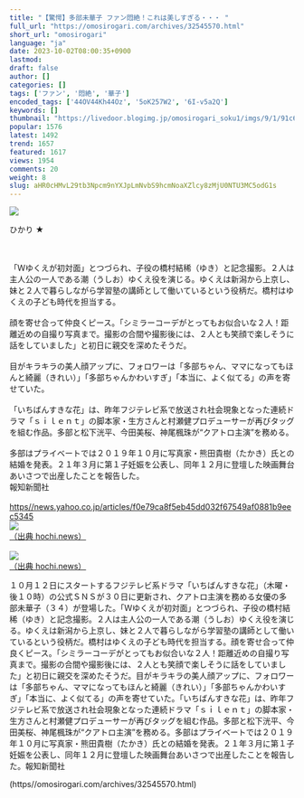 ```yaml
---
title: "【驚愕】多部未華子 ファン悶絶！これは美しすぎる・・・ "
full_url: "https://omosirogari.com/archives/32545570.html"
short_url: "omosirogari"
language: "ja"
date: 2023-10-02T08:00:35+0900
lastmod: 
draft: false
author: []
categories: []
tags: ['ファン', '悶絶', '華子']
encoded_tags: ['44OV44Kh44Oz', '5oK257W2', '6I-v5a2Q']
keywords: []
thumbnail: "https://livedoor.blogimg.jp/omosirogari_soku1/imgs/9/1/91c6fb7d.png"
popular: 1576
latest: 1492
trend: 1657
featured: 1617
views: 1954
comments: 20
weight: 8
slug: aHR0cHMvL29tb3Npcm9nYXJpLmNvbS9hcmNoaXZlcy8zMjU0NTU3MC5odG1s
---
```


![](https://livedoor.blogimg.jp/omosirogari_soku1/imgs/9/1/91c6fb7d.png)

<div><p>ひかり ★ </p><br> <br> 「Ｗゆくえが初対面」とつづられ、子役の橋村結稀（ゆき）と記念撮影。２人は主人公の一人である潮（うしお）ゆくえ役を演じる。ゆくえは新潟から上京し、妹と２人で暮らしながら学習塾の講師として働いているという役柄だ。橋村はゆくえの子ども時代を担当する。 <br> <br> 顔を寄せ合って仲良くピース。「シミラーコーデがとってもお似合いな２人！距離近めの自撮り写真まで。撮影の合間や撮影後には、２人とも笑顔で楽しそうに話をしていました」と初日に親交を深めたそうだ。 <br> <br> 目がキラキラの美人顔アップに、フォロワーは「多部ちゃん、ママになってもほんと綺麗（きれい）」「多部ちゃんかわいすぎ」「本当に、よく似てる」の声を寄せていた。 <br> <br> 「いちばんすきな花」は、昨年フジテレビ系で放送され社会現象となった連続ドラマ「ｓｉｌｅｎｔ」の脚本家・生方さんと村瀬健プロデューサーが再びタッグを組む作品。多部と松下洸平、今田美桜、神尾楓珠が“クアトロ主演”を務める。 <br> <br> 多部はプライベートでは２０１９年１０月に写真家・熊田貴樹（たかき）氏との結婚を発表。２１年３月に第１子妊娠を公表し、同年１２月に登壇した映画舞台あいさつで出産したことを報告した。 <br> 報知新聞社 <br> <br> <a target='_blank' href='https//news.yahoo.co.jp/articles/f0e79ca8f5eb45dd032f67549af0881b9eec5345'>https//news.yahoo.co.jp/articles/f0e79ca8f5eb45dd032f67549af0881b9eec5345</a> <br> <a href='https//hochi.news/images/2023/09/30/20230930-OHT1I51276-L.jpg' target='_blank' class='' id='img_1_1'><img src='https//livedoor.blogimg.jp/omosirogari_soku1/imgs/4/2/42cc49a1.jpg'><br>（出典 hochi.news）<br></a> <br> <a href='https//hochi.news/images/2023/09/30/20230930-OHT1I51277-L.jpg' target='_blank' class='' id='img_1_2'><img src='https//livedoor.blogimg.jp/omosirogari_soku1/imgs/7/6/76b52599.jpg'><br>（出典 hochi.news）<br></a> <p>１０月１２日にスタートするフジテレビ系ドラマ「いちばんすきな花」（木曜・後１０時）の公式ＳＮＳが３０日に更新され、クアトロ主演を務める女優の多部未華子（３４）が登場した。「Ｗゆくえが初対面」とつづられ、子役の橋村結稀（ゆき）と記念撮影。２人は主人公の一人である潮（うしお）ゆくえ役を演じる。ゆくえは新潟から上京し、妹と２人で暮らしながら学習塾の講師として働いているという役柄だ。橋村はゆくえの子ども時代を担当する。顔を寄せ合って仲良くピース。「シミラーコーデがとってもお似合いな２人！距離近めの自撮り写真まで。撮影の合間や撮影後には、２人とも笑顔で楽しそうに話をしていました」と初日に親交を深めたそうだ。目がキラキラの美人顔アップに、フォロワーは「多部ちゃん、ママになってもほんと綺麗（きれい）」「多部ちゃんかわいすぎ」「本当に、よく似てる」の声を寄せていた。「いちばんすきな花」は、昨年フジテレビ系で放送され社会現象となった連続ドラマ「ｓｉｌｅｎｔ」の脚本家・生方さんと村瀬健プロデューサーが再びタッグを組む作品。多部と松下洸平、今田美桜、神尾楓珠が“クアトロ主演”を務める。多部はプライベートでは２０１９年１０月に写真家・熊田貴樹（たかき）氏との結婚を発表。２１年３月に第１子妊娠を公表し、同年１２月に登壇した映画舞台あいさつで出産したことを報告した。報知新聞社</p></div>

(https//omosirogari.com/archives/32545570.html)

